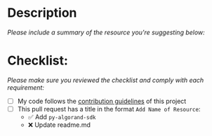 # Description

_Please include a summary of the resource you're suggesting below:_

# Checklist:

_Please make sure you reviewed the checklist and comply with each requirement:_

-   [ ] My code follows the [contribution guidelines](../CONTRIBUTING.md) of this project
-   [ ] This pull request has a title in the format `Add Name of Resource`:
    -   ✅ Add `py-algorand-sdk`
    -   ❌ Update readme.md
